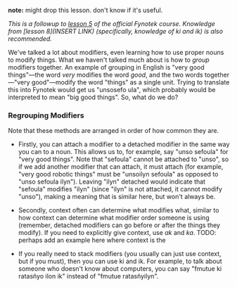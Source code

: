**note:** might drop this lesson. don't know if it's useful.

*This is a followup to [lesson 5](https://docs.google.com/document/d/1bmR-lVrV3tHTU9PnKko63L_ViIEXxinO3-Q_uM5qX-c/edit?usp=sharing) of the official Fynotek course. Knowledge from [lesson 8](INSERT LINK) (specifically, knowledge of ki and ik) is also recommended.*

We've talked a lot about modifiers, even learning how to use proper nouns to modify things. What we haven't talked much about is how to *group* modifiers together. An example of grouping in English is "very good things"—the word *very* modifies the word *good*, and the two words together—"very good"—modify the word "things" as a single unit. Trying to translate this into Fynotek would get us "unsosefo ula", which probably would be interpreted to mean "big good things". So, what do we do?

### Regrouping Modifiers

Note that these methods are arranged in order of how common they are.

- Firstly, you can attach a modifier to a detached modifier in the same way you can to a noun. This allows us to, for example, say "unso sefoula" for "very good things". Note that "sefoula" cannot be attached to "unso", so if we add another modifier that can attach, it must attach (for example, "very good robotic things" must be "unsoilyn sefoula" as opposed to "unso sefoula ilyn").
Leaving "ilyn" detached would indicate that "sefoula" modifies "ilyn" (since "ilyn" is not attached, it cannot modify "unso"), making a meaning that is similar here, but won't always be.

- Secondly, context often can determine what modifies what, similar to how context can determine what modifier order someone is using (remember, detached modifiers can go before or after the things they modify). If you need to explicitly give context, use *ak* and *ka*. TODO: perhaps add an example here where context is the

- If you really need to stack modifiers (you usually can just use context, but if you must), then you can use ki and ik. For example, to talk about someone who doesn't know about computers, you can say "fmutue ki ratasñyo ilon ik" instead of "fmutue ratasñyilyn".
